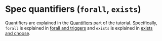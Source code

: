 # Spec quantifiers (`forall`, `exists`)

Quantifiers are explained in the [Quantifiers](quants.md) part of the
tutorial. Specifically, `forall` is explained in [forall and
triggers](forall.md) and `exists` is explained in [exists and
choose](exists.md).
